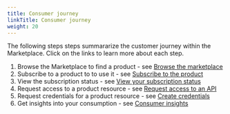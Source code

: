 ```yaml
---
title: Consumer journey
linkTitle: Consumer journey
weight: 20
---
```


The following steps steps summararize the customer journey within the Marketplace. Click on the links to learn more about each step.

1. Browse the Marketplace to find a product - see [Browse the marketplace](/docs/manage_marketplace/consumer_experience/browse_marketplace)
2. Subscribe to a product to to use it - see [Subscribe to the product](/docs/manage_marketplace/consumer_experience/subscription_management/#create-a-new-subscription)
3. View the subscription status - see [View your subscription status](/docs/manage_marketplace/consumer_experience/subscription_management/#manage-existing-subscriptions)
4. Request access to a product resource - see [Request access to an API](/docs/manage_marketplace/consumer_experience/credential_management/#request-access-to-an-api)
5. Request credentials for a product resource - see [Create credentials](/docs/manage_marketplace/consumer_experience/credential_management/#create-credentials)
6. Get insights into your consumption - see [Consumer insights](/docs/manage_marketplace/consumer_experience/consumer_insights)
